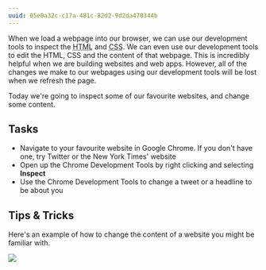 ```yaml
---
uuid: 05e0a32c-c17a-481c-82d2-9d2da470344b
---
```


When we load a webpage into our browser, we can use our development tools to inspect the <abbr title="Hypertext Markup Language">HTML</abbr> and <abbr title="Cascading Style Sheets">CSS</abbr>. We can even use our development tools to edit the HTML, CSS and the content of that webpage. This is incredibly helpful when we are building websites and web apps. However, all of the changes we make to our webpages using our development tools will be lost when we refresh the page.

Today we're going to inspect some of our favourite websites, and change some content.

## Tasks

- Navigate to your favourite website in Google Chrome. If you don't have one, try Twitter or the New York Times' website
- Open up the Chrome Development Tools by right clicking and selecting **Inspect**
- Use the Chrome Development Tools to change a tweet or a headline to be about you

## Tips & Tricks

Here's an example of how to change the content of a website you might be familiar with.

![](https://cl.ly/2V2P3C0W0C1q/Screen%20Recording%202018-05-07%20at%2012.39%20PM.gif)

